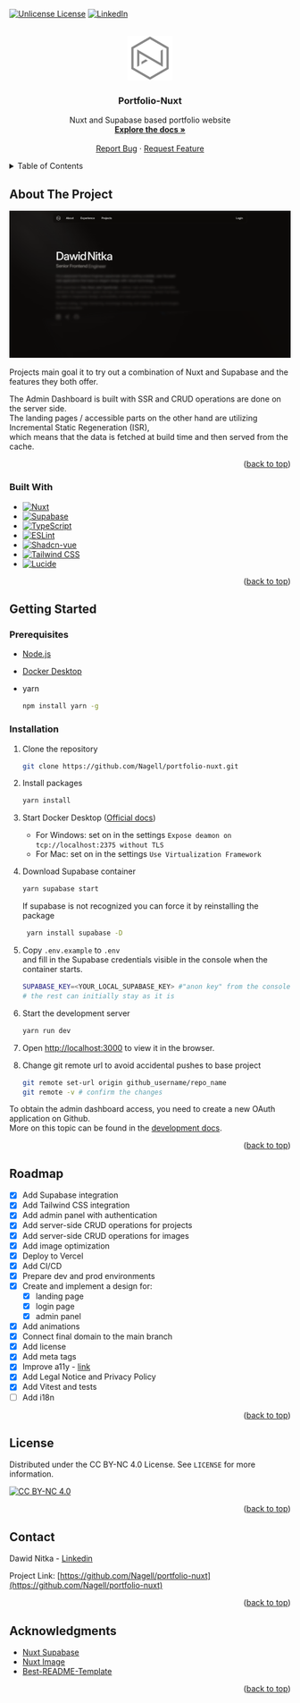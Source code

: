 <a id="readme-top"></a>

<!-- PROJECT SHIELDS -->
[![Unlicense License][license-shield]][license-url]
[![LinkedIn][linkedin-shield]][linkedin-url]

<!-- PROJECT LOGO -->
<br />
<div align="center">
  <a href="https://github.com/Nagell/portfolio-nuxt">
    <img src="/docs/logo.svg" alt="Logo" width="80" height="80">
  </a>

  <h3 align="center">Portfolio-Nuxt</h3>

  <p align="center">
    Nuxt and Supabase based portfolio website
    <br />
    <a href="https://github.com/Nagell/portfolio-nuxt/blob/main/docs/DEVELOPMENT.md"><strong>Explore the docs »</strong></a>
    <br />
    <br />
    <a href="https://github.com/Nagell/portfolio-nuxt/issues/new?labels=bug&template=bug-report---.md">Report Bug</a>
    ·
    <a href="https://github.com/Nagell/portfolio-nuxt/issues/new?labels=enhancement&template=feature-request---.md">Request Feature</a>
  </p>
</div>

<!-- TABLE OF CONTENTS -->
<details>
  <summary>Table of Contents</summary>
  <ol>
    <li>
      <a href="#about-the-project">About The Project</a>
      <ul>
        <li><a href="#built-with">Built With</a></li>
      </ul>
    </li>
    <li>
      <a href="#getting-started">Getting Started</a>
      <ul>
        <li><a href="#prerequisites">Prerequisites</a></li>
        <li><a href="#installation">Installation</a></li>
      </ul>
    </li>
    <li><a href="#roadmap">Roadmap</a></li>
    <li><a href="#license">License</a></li>
    <li><a href="#contact">Contact</a></li>
    <li><a href="#acknowledgments">Acknowledgments</a></li>
  </ol>
</details>

<!-- ABOUT THE PROJECT -->
## About The Project

[![Product Name Screen Shot][product-screenshot]](https://dawidnitka.com)

Projects main goal it to try out a combination of Nuxt and Supabase and the features they both offer.  

The Admin Dashboard is built with SSR and CRUD operations are done on the server side.  
The landing pages / accessible parts on the other hand are utilizing Incremental Static Regeneration (ISR),  
which means that the data is fetched at build time and then served from the cache.

<p align="right">(<a href="#readme-top">back to top</a>)</p>

### Built With

- [![Nuxt][Nuxt]][Nuxt-url]
- [![Supabase][Supabase]][Supabase-url]
- [![TypeScript][TypeScript]][TypeScript-url]
- [![ESLint][ESLint]][ESLint-url]
- [![Shadcn-vue][Shadcn-vue]][Shadcn-vue-url]
- [![Tailwind CSS][Tailwind CSS]][Tailwind CSS-url]
- [![Lucide][Lucide]][Lucide-url]

<p align="right">(<a href="#readme-top">back to top</a>)</p>

<!-- GETTING STARTED -->
## Getting Started

### Prerequisites

- [Node.js](https://nodejs.org/en/)
- [Docker Desktop](https://www.docker.com/products/docker-desktop/)

- yarn

  ```sh
  npm install yarn -g
  ```

### Installation

1. Clone the repository

   ```sh
   git clone https://github.com/Nagell/portfolio-nuxt.git
   ```

2. Install packages

   ```sh
   yarn install
   ```

3. Start Docker Desktop ([Official docs](https://supabase.com/docs/guides/local-development/cli/getting-started))  
   - For Windows: set on in the settings `Expose deamon on tcp://localhost:2375 without TLS`
   - For Mac: set on in the settings `Use Virtualization Framework`  

4. Download Supabase container

   ```sh
   yarn supabase start
   ```

   If supabase is not recognized you can force it by reinstalling the package

   ```sh
    yarn install supabase -D
    ```

5. Copy `.env.example` to `.env`  
   and fill in the Supabase credentials visible in the console when the container starts.

    ```sh
    SUPABASE_KEY=<YOUR_LOCAL_SUPABASE_KEY> #"anon key" from the console
    # the rest can initially stay as it is
    ```

6. Start the development server

   ```sh
   yarn run dev
   ```

7. Open [http://localhost:3000](http://localhost:3000) to view it in the browser.

8. Change git remote url to avoid accidental pushes to base project

   ```sh
   git remote set-url origin github_username/repo_name
   git remote -v # confirm the changes
   ```

To obtain the admin dashboard access, you need to create a new OAuth application on Github.  
More on this topic can be found in the [development docs](https://github.com/Nagell/portfolio-nuxt/blob/main/docs/DEVELOPMENT.md).

<p align="right">(<a href="#readme-top">back to top</a>)</p>

<!-- ROADMAP -->
## Roadmap

- [x] Add Supabase integration
- [x] Add Tailwind CSS integration
- [x] Add admin panel with authentication
- [x] Add server-side CRUD operations for projects
- [x] Add server-side CRUD operations for images
- [x] Add image optimization
- [x] Deploy to Vercel
- [x] Add CI/CD
- [x] Prepare dev and prod environments
- [x] Create and implement a design for:
  - [x] landing page
  - [x] login page
  - [x] admin panel
- [x] Add animations
- [x] Connect final domain to the main branch
- [x] Add license
- [x] Add meta tags
- [x] Improve a11y - [link](https://www.a11yproject.com/checklist/)
- [x] Add Legal Notice and Privacy Policy
- [x] Add Vitest and tests
- [ ] Add i18n

<p align="right">(<a href="#readme-top">back to top</a>)</p>

<!-- LICENSE -->
## License

Distributed under the CC BY-NC 4.0 License. See `LICENSE` for more information.

[![CC BY-NC 4.0][cc-by-nc-image]][cc-by-nc]

<p align="right">(<a href="#readme-top">back to top</a>)</p>

<!-- CONTACT -->
## Contact

Dawid Nitka - [Linkedin][linkedin-url]

Project Link: [https://github.com/Nagell/portfolio-nuxt](https://github.com/Nagell/portfolio-nuxt)

<p align="right">(<a href="#readme-top">back to top</a>)</p>

<!-- ACKNOWLEDGMENTS -->
## Acknowledgments

- [Nuxt Supabase](https://supabase.nuxtjs.org/)
- [Nuxt Image](https://image.nuxt.com/)
- [Best-README-Template](https://github.com/othneildrew/Best-README-Template)

<p align="right">(<a href="#readme-top">back to top</a>)</p>

<!-- MARKDOWN LINKS & IMAGES -->
[license-shield]: https://img.shields.io/badge/License-CC%20BY--NC%204.0-lightgrey.svg?style=for-the-badge
[license-url]: https://github.com/Nagell/portfolio-nuxt/blob/main/LICENSE
[linkedin-shield]: https://img.shields.io/badge/-LinkedIn-black.svg?style=for-the-badge&logo=linkedin&colorB=555
[linkedin-url]: https://www.linkedin.com/in/dawidnitka
[product-screenshot]: /docs/screenshot.png

[Nuxt]: https://img.shields.io/badge/Nuxt-00C58E?style=for-the-badge&logo=nuxtdotjs&logoColor=white
[Nuxt-url]: https://nuxt.com/
[Supabase]: https://img.shields.io/badge/Supabase-000000?style=for-the-badge&logo=supabase&logoColor=white
[Supabase-url]: https://supabase.com/
[Tailwind CSS]: https://img.shields.io/badge/Tailwind-38B2AC?style=for-the-badge&logo=tailwind-css&logoColor=white
[Tailwind CSS-url]: https://tailwindcss.com/
[TypeScript]: https://img.shields.io/badge/TypeScript-007ACC?style=for-the-badge&logo=typescript&logoColor=white
[TypeScript-url]: https://www.typescriptlang.org/
[ESLint]: https://img.shields.io/badge/ESLint-4B32C3?style=for-the-badge&logo=eslint&logoColor=white
[ESLint-url]: https://eslint.org/
[Shadcn-vue]: https://img.shields.io/badge/Shadcn_vue-000000?style=for-the-badge&logo=shadcn/ui&logoColor=white
[Shadcn-vue-url]: https://www.shadcn-vue.com/
[Lucide]: https://img.shields.io/badge/Lucide-f67373?style=for-the-badge&logo=lucide&logoColor=white
[Lucide-url]: https://lucide.dev/

[cc-by-nc]: https://creativecommons.org/licenses/by-nc/4.0/
[cc-by-nc-image]: https://licensebuttons.net/l/by-nc/4.0/88x31.png
